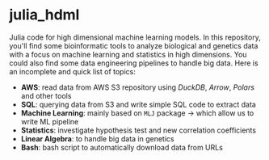 # julia_hdml
Julia code for high dimensional machine learning models. In this repository, you'll find some bioinformatic tools to analyze biological and genetics data with a focus on machine learning and statistics in high dimensions. You could also find some data engineering pipelines to handle big data. Here is an incomplete and quick list of topics:
+ **AWS**: read data from AWS S3 repository using *DuckDB*, *Arrow*, *Polars* and other tools
+ **SQL**: querying data from S3 and write simple SQL code to extract data
+ **Machine Learning**: mainly based on `MLJ` package &rightarrow; which allow us to write ML pipeline
+ **Statistics**: investigate hypothesis test and new correlation coefficients
+ **Linear Algebra**: to handle big data in genetics
+ **Bash**: bash script to automatically download data from URLs      
